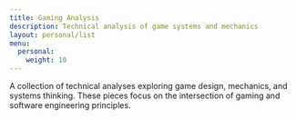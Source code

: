 ```yaml
---
title: Gaming Analysis
description: Technical analysis of game systems and mechanics
layout: personal/list
menu:
  personal:
    weight: 10
---
```


A collection of technical analyses exploring game design, mechanics, and systems thinking. These pieces focus on the intersection of gaming and software engineering principles.
